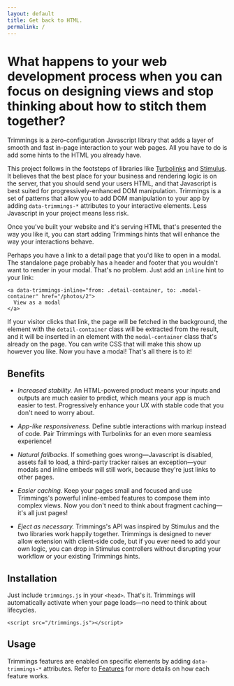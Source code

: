 ```yaml
---
layout: default
title: Get back to HTML.
permalink: /
---
```

# What happens to your web development process when you can focus on designing views and stop thinking about how to stitch them together?

Trimmings is a zero-configuration Javascript library that adds a layer of smooth and fast in-page interaction to your web pages. All you have to do is add some hints to the HTML you already have.

This project follows in the footsteps of libraries like [Turbolinks](https://github.com/turbolinks/turbolinks/) and [Stimulus](https://stimulusjs.org). It believes that the best place for your business and rendering logic is on the server, that you should send your users HTML, and that Javascript is best suited for progressively-enhanced DOM manipulation. Trimmings is a set of patterns that allow you to add DOM manipulation to your app by adding `data-trimmings-*` attributes to your interactive elements. Less Javascript in your project means less risk.

Once you've built your website and it's serving HTML that's presented the way you like it, you can start adding Trimmings hints that will enhance the way your interactions behave.

Perhaps you have a link to a detail page that you'd like to open in a modal. The standalone page probably has a header and footer that you wouldn't want to render in your modal. That's no problem. Just add an `inline` hint to your link:

```
<a data-trimmings-inline="from: .detail-container, to: .modal-container" href="/photos/2">
  View as a modal
</a>
```

If your visitor clicks that link, the page will be fetched in the background, the element with the `detail-container` class will be extracted from the result, and it will be inserted in an element with the `modal-container` class that's already on the page. You can write CSS that will make this show up however you like. Now you have a modal! That's all there is to it!

## Benefits

- *Increased stability.* An HTML-powered product means your inputs and outputs are much easier to predict, which means your app is much easier to test. Progressively enhance your UX with stable code that you don't need to worry about.

- *App-like responsiveness.* Define subtle interactions with markup instead of code. Pair Trimmings with Turbolinks for an even more seamless experience!

- *Natural fallbacks.* If something goes wrong—Javascript is disabled, assets fail to load, a third-party tracker raises an exception—your modals and inline embeds will still work, because they're just links to other pages.

- *Easier caching.* Keep your pages small and focused and use Trimmings's powerful inline-embed features to compose them into complex views. Now you don't need to think about fragment caching—it's all just pages!

- *Eject as necessary.* Trimmings's API was inspired by Stimulus and the two libraries work happily together. Trimmings is designed to never allow extension with client-side code, but if you ever need to add your own logic, you can drop in Stimulus controllers without disrupting your workflow or your existing Trimmings hints.

## Installation

Just include `trimmings.js` in your `<head>`. That's it. Trimmings will automatically activate when your page loads—no need to think about lifecycles.

```
<script src="/trimmings.js"></script>
```

## Usage

Trimmings features are enabled on specific elements by adding `data-trimmings-*` attributes. Refer to [Features]({{site.baseurl}}/features) for more details on how each feature works.
